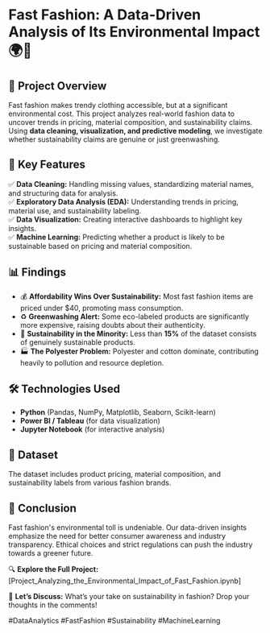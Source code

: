 # **Fast Fashion: A Data-Driven Analysis of Its Environmental Impact** 🌍👕  

## 📌 **Project Overview**  
Fast fashion makes trendy clothing accessible, but at a significant environmental cost. This project analyzes real-world fashion data to uncover trends in pricing, material composition, and sustainability claims. Using **data cleaning, visualization, and predictive modeling**, we investigate whether sustainability claims are genuine or just greenwashing.  

## 🚀 **Key Features**  
✅ **Data Cleaning:** Handling missing values, standardizing material names, and structuring data for analysis.  
✅ **Exploratory Data Analysis (EDA):** Understanding trends in pricing, material use, and sustainability labeling.  
✅ **Data Visualization:** Creating interactive dashboards to highlight key insights.  
✅ **Machine Learning:** Predicting whether a product is likely to be sustainable based on pricing and material composition.  

## 📊 **Findings**  
- 💰 **Affordability Wins Over Sustainability:** Most fast fashion items are priced under $40, promoting mass consumption.  
- ♻️ **Greenwashing Alert:** Some eco-labeled products are significantly more expensive, raising doubts about their authenticity.  
- 🌱 **Sustainability in the Minority:** Less than **15%** of the dataset consists of genuinely sustainable products.  
- 🏭 **The Polyester Problem:** Polyester and cotton dominate, contributing heavily to pollution and resource depletion.  

## 🛠️ **Technologies Used**  
- **Python** (Pandas, NumPy, Matplotlib, Seaborn, Scikit-learn)  
- **Power BI / Tableau** (for data visualization)  
- **Jupyter Notebook** (for interactive analysis)  

## 📂 **Dataset**  
The dataset includes product pricing, material composition, and sustainability labels from various fashion brands.  

## 🎯 **Conclusion**  
Fast fashion's environmental toll is undeniable. Our data-driven insights emphasize the need for better consumer awareness and industry transparency. Ethical choices and strict regulations can push the industry towards a greener future.  

🔍 **Explore the Full Project:** [Project_Analyzing_the_Environmental_Impact_of_Fast_Fashion.ipynb]  

📢 **Let’s Discuss:** What’s your take on sustainability in fashion? Drop your thoughts in the comments!  

#DataAnalytics #FastFashion #Sustainability #MachineLearning  
